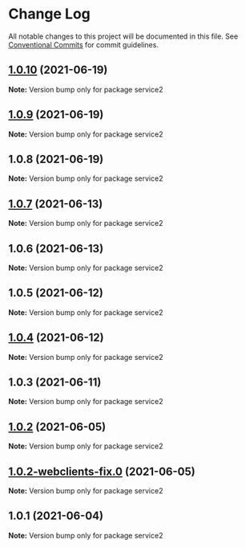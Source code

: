 # Change Log

All notable changes to this project will be documented in this file.
See [Conventional Commits](https://conventionalcommits.org) for commit guidelines.

## [1.0.10](https://github.com/yurikrupnik/mussia8/compare/service2@1.0.9...service2@1.0.10) (2021-06-19)

**Note:** Version bump only for package service2





## [1.0.9](https://github.com/yurikrupnik/mussia8/compare/service2@1.0.8...service2@1.0.9) (2021-06-19)

**Note:** Version bump only for package service2





## 1.0.8 (2021-06-19)

**Note:** Version bump only for package service2





## [1.0.7](https://github.com/yurikrupnik/mussia8/compare/service2@1.0.6...service2@1.0.7) (2021-06-13)

**Note:** Version bump only for package service2





## 1.0.6 (2021-06-13)

**Note:** Version bump only for package service2





## 1.0.5 (2021-06-12)

**Note:** Version bump only for package service2





## [1.0.4](https://github.com/yurikrupnik/mussia8/compare/service2@1.0.3...service2@1.0.4) (2021-06-12)

**Note:** Version bump only for package service2





## 1.0.3 (2021-06-11)

**Note:** Version bump only for package service2





## [1.0.2](https://github.com/yurikrupnik/mussia8/compare/service2@1.0.2-webclients-fix.0...service2@1.0.2) (2021-06-05)

**Note:** Version bump only for package service2





## [1.0.2-webclients-fix.0](https://github.com/yurikrupnik/mussia8/compare/service2@1.0.1...service2@1.0.2-webclients-fix.0) (2021-06-05)

**Note:** Version bump only for package service2





## 1.0.1 (2021-06-04)

**Note:** Version bump only for package service2
